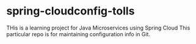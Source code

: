 # spring-cloudconfig-tolls
THis is a learning project for Java Microservices using Spring Cloud
This particular repo is for maintaining configuration info in Git.
